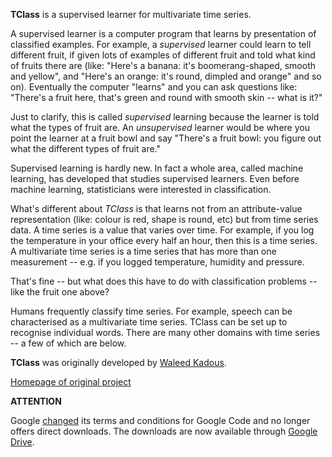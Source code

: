 **TClass** is a supervised learner for multivariate time series.

A supervised learner is a computer program that learns by presentation of classified examples. For example, a _supervised_ learner could learn to tell different fruit, if given lots of examples of different fruit and told what kind of fruits there are (like: "Here's a banana: it's boomerang-shaped, smooth and yellow", and "Here's an orange: it's round, dimpled and orange" and so on). Eventually the computer "learns" and you can ask questions like: "There's a fruit here, that's green and round with smooth skin -- what is it?"

Just to clarify, this is called _supervised_ learning because the learner is told what the types of fruit are. An _unsupervised_ learner would be where you point the learner at a fruit bowl and say "There's a fruit bowl: you figure out what the different types of fruit are."

Supervised learning is hardly new. In fact a whole area, called machine learning, has developed that studies supervised learners. Even before machine learning, statisticians were interested in classification.

What's different about _TClass_ is that learns not from an attribute-value representation (like: colour is red, shape is round, etc) but from time series data. A time series is a value that varies over time. For example, if you log the temperature in your office every half an hour, then this is a time series. A multivariate time series is a time series that has more than one measurement -- e.g. if you logged temperature, humidity and pressure.

That's fine -- but what does this have to do with classification problems -- like the fruit one above?

Humans frequently classify time series. For example, speech can be characterised as a multivariate time series. TClass can be set up to recognise individual words. There are many other domains with time series -- a few of which are below.

**TClass** was originally developed by [Waleed Kadous](http://www.cse.unsw.edu.au/~waleed/).

[Homepage of original project](http://www.cse.unsw.edu.au/~waleed/tclass/)

**ATTENTION**

Google [changed](http://google-opensource.blogspot.co.nz/2013/05/a-change-to-google-code-download-service.html) its terms and conditions for Google Code and no longer offers direct downloads. The downloads are now available through [Google Drive](https://drive.google.com/?tab=mo&authuser=0#folders/0B4q6REcT3R4WdTA2M3dTR0pydDg).